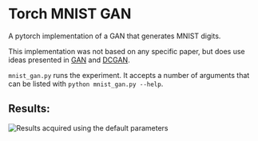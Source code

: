 # Torch MNIST GAN
A pytorch implementation of a GAN that generates MNIST digits.

This implementation was not based on any specific paper, but does use ideas presented in [GAN](https://arxiv.org/abs/1406.2661) and [DCGAN](https://arxiv.org/abs/1511.06434).

```mnist_gan.py``` runs the experiment. It accepts a number of arguments that can be listed with ```python mnist_gan.py --help```.


## Results:
![Results acquired using the default parameters](img/default_parameters.png)
